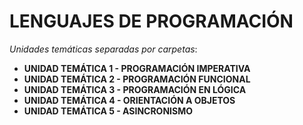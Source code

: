 # LENGUAJES DE PROGRAMACIÓN

*Unidades temáticas separadas por carpetas*:

* **UNIDAD TEMÁTICA 1 - PROGRAMACIÓN IMPERATIVA**
* **UNIDAD TEMÁTICA 2 - PROGRAMACIÓN FUNCIONAL**
* **UNIDAD TEMÁTICA 3 - PROGRAMACIÓN EN LÓGICA**
* **UNIDAD TEMÁTICA 4 - ORIENTACIÓN A OBJETOS**
* **UNIDAD TEMÁTICA 5 - ASINCRONISMO**
